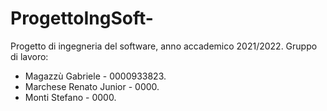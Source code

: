 # ProgettoIngSoft-
Progetto di ingegneria del software, anno accademico 2021/2022.
Gruppo di lavoro:
- Magazzù Gabriele - 0000933823.
- Marchese Renato Junior - 0000.
- Monti Stefano - 0000.
